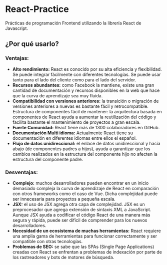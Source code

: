 # React-Practice

<p>Prácticas de programación Frontend utilizando la librería React de Javascript.</p>
<h2>¿Por qué usarlo?</h2>
<h3>Ventajas:</h3>
<ul>
  <li><b>Alto rendimiento:</b> React es conocido por su alta eficiencia y flexibilidad. Se puede integrar fácilmente con diferentes tecnologías. Se puede usar tanto para el lado del cliente como para el lado del servidor.</li>
  <li><b>Recursos abundantes:</b> como Facebook la mantiene, existe una gran cantidad de documentación y recursos disponibles en la web que hace que la curva de aprendizaje sea muy fluida.</li>
  <li><b>Compatibilidad con versiones anteriores:</b> la transición o migración de versiones anteriores a nuevas es bastante fácil y retrocompatible.
Estructura de componentes fácil de mantener:</b> la arquitectura basada en componentes de React ayuda a aumentar la reutilización del código y facilita bastante el mantenimiento de proyectos a gran escala.</li>
  <li><b>Fuerte Comunidad:</b> React tiene más de 1300 colaboradores en GitHub.</li>
  <li><b>Documentación Multi idioma:</b> Actualmente React tiene su documentación en diferentes idiomas entre ellos el español.</li>
  <li><b>Flujo de datos unidireccional:</b> el enlace de datos unidireccional y hacia abajo (de componentes padres a hijos), ayuda a garantizar que los cambios realizados en la estructura del componente hijo no afecten la estructura del componente padre.</li>
</ul>
<h3>Desventajas:</h3>
<ul>
  <li><b>Complejo:</b> muchos desarrolladores pueden encontrar en un inicio demasiado compleja la curva de aprendizaje de React en comparación con otros frameworks como el caso de Vue. Dicha complejidad puede ser innecesaria para proyectos a pequeña escala.</li>
  <li><b>JSX:</b> el uso de JSX agrega otra capa de complejidad. JSX es un preprocesador que agrega extensión de sintaxis XML a JavaScript. Aunque JSX ayuda a codificar el código React de una manera más segura y rápida, puede ser difícil de comprender para los nuevos desarrolladores.</li>
  <li><b>Necesidad de un ecosistema de muchas herramientas:</b> React requiere una amplia gama de herramientas para funcionar correctamente y ser compatible con otras tecnologías.</li>
  <li><b>Problemas de SEO:</b> se sabe que las SPAs (Single Page Applications) creadas con React se enfrentan a problemas de indexación por parte de los rastreadores y bots de motores de búsqueda.</li>
</ul>
